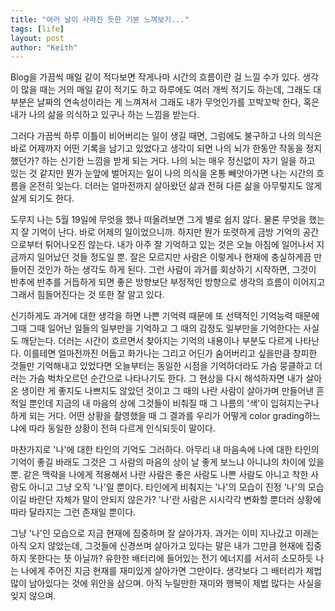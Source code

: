 ```yaml
---
title: "여러 날이 사라진 듯한 기분 느껴보기..."
tags: [life]
layout: post
author: "Keith"
---
```


Blog을 가끔씩 매일 같이 적다보면 작게나마 시간의 흐름이란 걸 느낄 수가 있다. 생각이 많을 때는 거의 매일 같이 적기도 하고 하루에도 여러 개씩 적기도 하는데, 그래도 대부분은 날짜의 연속성이라는 게 느껴져서 그래도 내가 무엇인가를 꼬박꼬박 한다, 혹은 내가 나의 삶을 의식하고 있구나 하는 느낌을 받는다.

그러다 가끔씩 하루 이틀이 비어버리는 일이 생길 때면, 그럼에도 불구하고 나의 의식은 바로 어제까지 어떤 기록을 남기고 있었다고 생각이 되면 나의 뇌가 한동안 작동을 정지했던가? 하는 신기한 느낌을 받게 되는 거다. 나의 뇌는 매우 정신없이 자기 일을 하고 있는 것 같지만 뭔가 눈앞에 벌어지는 일이 나의 의식을 온통 빼앗아가면 나는 시간의 흐름을 온전히 잊는다. 더러는 얼마전까지 살아왔던 삶과 전혀 다른 삶을 아무렇지도 않게 살게 되기도 한다.

도무지 나는 5월 19일에 무엇을 했나 떠올려보면 그게 별로 쉽지 않다. 물론 무엇을 했는지 잘 기억이 난다. 바로 어제의 일이었으니까. 하지만 뭔가 또렷하게 금방 기억의 공간으로부터 튀어나오진 않는다. 내가 아주 잘 기억하고 있는 것은 오늘 아침에 일어나서 지금까지 일어났던 것들 정도일 뿐. 잘은 모르지만 사람은 이렇게나 현재에 충실하게끔 만들어진 것인가 하는 생각도 하게 된다. 그런 사람이 과거를 회상하기 시작하면, 그것이 반추에 반추를 거듭하게 되면 좋은 방향보단 부정적인 방향으로 생각의 흐름이 이어지고 그래서 힘들어진다는 것 또한 잘 알고 있다. 

신기하게도 과거에 대한 생각을 하면 나쁜 기억력 때문에 또 선택적인 기억능력 때문에 그때 그때 일어난 일들의 일부만을 기억하고 그 때의 감정도 일부만을 기억한다는 사실도 깨닫는다. 더러는 시간이 흐르면서 찾아지는 기억의 내용이나 부분도 다르게 나타난다. 이를테면 얼마전까진 어둡고 화가나는 그리고 어딘가 숨어버리고 싶을만큼 창피한 것들만 기억해내고 있었다면 오늘부터는 동일한 시점을 기억하더라도 가슴 뭉클하고 더러는 가슴 벅차오르던 순간으로 나타나기도 한다. 그 현상을 다시 해석하자면 내가 살아온 생이란 게 좋지도 나쁘지도 않았던 것이고 그 때의 나란 사람이 살아가며 만들어낸 흔적일 뿐인데 지금의 내 마음의 상에 그것들이 비춰질 때 그 나름의 '색'이 입혀지는구나 하게 되는 거다. 어떤 상황을 촬영했을 때 그 결과를 우리가 어떻게 color grading하느냐에 따라 동일한 상황이 전혀 다르게 인식되듯이 말이다.

마찬가지로 '나'에 대한 타인의 기억도 그러하다. 아무리 내 마음속에 나에 대한 타인의 기억이 좋길 바래도 그것은 그 사람의 마음의 상이 날 좋게 보느냐 아니냐의 차이에 있을 뿐. 같은 맥락을 나에게 적용해서 나란 사람은 좋은 사람도 나쁜 사람도 아니고 착한 사람도 아니고 그냥 오직 '나'일 뿐이다. 타인에게 비춰지는 '나'의 모습이 진정 '나'의 모습이길 바란단 자체가 말이 안되지 않은가? '나'란 사람은 시시각각 변화할 뿐더러 상황에 따라 달라지는 그런 존재일 뿐이다.

그냥 '나'인 모습으로 지금 현재에 집중하며 잘 살아가자. 과거는 이미 지나갔고 미래는 아직 오지 않았는데, 그것들에 신경쓰며 살아가고 있다는 말은 내가 그만큼 현재에 집중하지 못한다는 뜻 아닐까? 유한한 배터리에 들어있는 전기 에너지를 서서히 소모하듯 나는 나에게 주어진 지금 현재를 재미있게 살아가면 그만이다. 생각보다 그 배터리가 제법 많이 남아있다는 것에 위안을 삼으며. 아직 누릴만한 재미와 행복이 제법 많다는 사실을 잊지 않으며. 